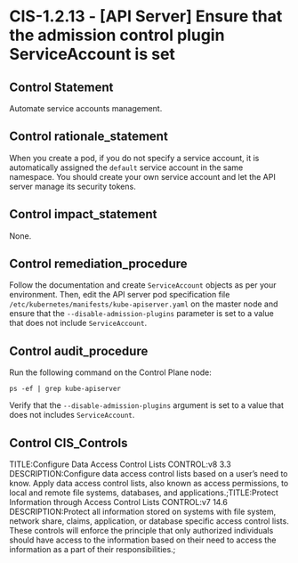 # CIS-1.2.13 - \[API Server\] Ensure that the admission control plugin ServiceAccount is set

## Control Statement

Automate service accounts management.

## Control rationale_statement

When you create a pod, if you do not specify a service account, it is automatically assigned the `default` service account in the same namespace. You should create your own service account and let the API server manage its security tokens.

## Control impact_statement

None.

## Control remediation_procedure

Follow the documentation and create `ServiceAccount` objects as per your environment. Then, edit the API server pod specification file `/etc/kubernetes/manifests/kube-apiserver.yaml` on the master node and ensure that the `--disable-admission-plugins` parameter is set to a value that does not include `ServiceAccount`.

## Control audit_procedure

Run the following command on the Control Plane node:

```
ps -ef | grep kube-apiserver
```

Verify that the `--disable-admission-plugins` argument is set to a value that does not includes `ServiceAccount`.

## Control CIS_Controls

TITLE:Configure Data Access Control Lists CONTROL:v8 3.3 DESCRIPTION:Configure data access control lists based on a user’s need to know. Apply data access control lists, also known as access permissions, to local and remote file systems, databases, and applications.;TITLE:Protect Information through Access Control Lists CONTROL:v7 14.6 DESCRIPTION:Protect all information stored on systems with file system, network share, claims, application, or database specific access control lists. These controls will enforce the principle that only authorized individuals should have access to the information based on their need to access the information as a part of their responsibilities.;
